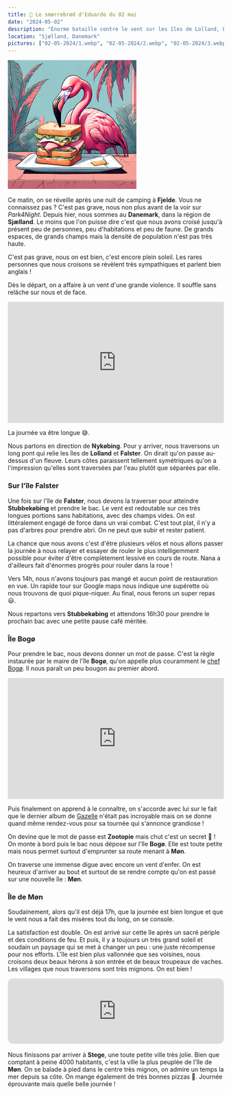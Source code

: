 ```yaml
---
title: 🥪 Le smørrebrød d'Eduardo du 02 mai
date: "2024-05-02"
description: "Énorme bataille contre le vent sur les îles de Lolland, Falster, Bogø et Møn !"
location: "Sjælland, Danemark"
pictures: ["02-05-2024/1.webp", "02-05-2024/2.webp", "02-05-2024/3.webp", "02-05-2024/4.webp", "02-05-2024/5.webp", "02-05-2024/6.webp", "02-05-2024/7.webp", "02-05-2024/8.webp"]
---
```


![Smorrebrod d'Eduardo](../smorrebrod_eduardo.png)

Ce matin, on se réveille après une nuit de camping à **Fjelde**. Vous ne connaissez pas ? C'est pas grave, nous non plus avant de la voir sur *Park4Night*. Depuis hier, nous sommes au **Danemark**, dans la région de **Sjælland**. Le moins que l'on puisse dire c'est que nous avons croisé jusqu'à présent peu de personnes, peu d'habitations et peu de faune. De grands espaces, de grands champs mais la densité de population n'est pas très haute. 

C'est pas grave, nous on est bien, c'est encore plein soleil. Les rares personnes que nous croisons se révèlent très sympathiques et parlent bien anglais !

Dès le départ, on a affaire à un vent d'une grande violence. Il souffle sans relâche sur nous et de face.


<div style="width: 100%; height: 0; position: relative; padding-bottom: 56%;"><iframe src="https://giphy.com/embed/SggILpMXO7Xt6" style="top: 0; left: 0; width: 100%; height: 100%; position: absolute; border: 0;" allowfullscreen scrolling="no" allow="encrypted-media;" class="giphy-embed"></iframe></div>

La journée va être longue 😅.

Nous partons en direction de **Nykøbing**. Pour y arriver, nous traversons un long pont qui relie les îles de **Lolland** et **Falster**. On dirait qu'on passe au-dessus d'un fleuve. Leurs côtes paraissent tellement symétriques qu'on a l'impression qu'elles sont traversées par l'eau plutôt que séparées par elle.

### Sur l'île Falster 
Une fois sur l'île de **Falster**, nous devons la traverser pour atteindre **Stubbekøbing** et prendre le bac. Le vent est redoutable sur ces très longues portions sans habitations, avec des champs vides. On est littéralement engagé de force dans un vrai combat. C'est tout plat, il n'y a pas d'arbres pour prendre abri. On ne peut que subir et rester patient.

La chance que nous avons c'est d'être plusieurs vélos et nous allons passer la journée à nous relayer et essayer de rouler le plus intelligemment possible pour éviter d'être complètement lessivé en cours de route. Nana a d'ailleurs fait d'énormes progrès pour rouler dans la roue !

Vers 14h, nous n'avons toujours pas mangé et aucun point de restauration en vue. Un rapide tour sur Google maps nous indique une supérette où nous trouvons de quoi pique-niquer. Au final, nous ferons un super repas 😃.

Nous repartons vers **Stubbekøbing** et attendons 16h30 pour prendre le prochain bac avec une petite pause café méritée.

### Île Bogø

Pour prendre le bac, nous devons donner un mot de passe. C'est la règle instaurée par le maire de l'île **Bogø**, qu'on appelle plus couramment le [chef Bogø](https://disney.fandom.com/wiki/Chief_Bogo). Il nous paraît un peu bougon au premier abord.

<div style="width: 100%; height: 0; position: relative; padding-bottom: 56%;"><iframe src="https://giphy.com/embed/26tnk3ThAz8alKBCo" style="top: 0; left: 0; width: 100%; height: 100%; position: absolute; border: 0;" allowfullscreen scrolling="no" allow="encrypted-media;" class="giphy-embed"></iframe></div>


Puis finalement on apprend à le connaître, on s'accorde avec lui sur le fait que le dernier album de  [Gazelle](https://zootopia.fandom.com/wiki/Gazelle) n'était pas incroyable mais on se donne quand même rendez-vous pour sa tournée qui s'annonce grandiose ! 

On devine que le mot de passe est **Zootopie** mais chut c'est un secret 🤫 ! On monte à bord puis le bac nous dépose sur l'île **Bogø**. Elle est toute petite mais nous permet surtout d'emprunter sa route menant à **Møn**.

On traverse une immense digue avec encore un vent d'enfer. On est heureux d'arriver au bout et surtout de se rendre compte qu'on est passé sur une nouvelle île : **Møn**.

### Île de Møn
Soudainement, alors qu'il est déjà 17h, que la journée est bien longue et que le vent nous a fait des misères tout du long, on se console.

La satisfaction est double. On est arrivé sur cette île après un sacré périple et des conditions de feu. Et puis, il y a toujours un très grand soleil et soudain un paysage qui se met à changer un peu : une juste récompense pour nos efforts. L'île est bien plus vallonnée que ses voisines, nous croisons deux beaux hérons à son entrée et de beaux troupeaux de vaches. Les villages que nous traversons sont très mignons. On est bien !

<iframe style="border-radius:12px" src="https://open.spotify.com/embed/track/2MLHyLy5z5l5YRp7momlgw?utm_source=generator" width="100%" height="152" frameBorder="0" allow="autoplay; clipboard-write; encrypted-media; picture-in-picture" loading="lazy"></iframe>

Nous finissons par arriver à **Stege**, une toute petite ville très jolie. Bien que comptant à peine 4000 habitants, c'est la ville la plus peuplée de l'île de **Møn**. On se balade à pied dans le centre très mignon, on admire un temps la mer depuis sa côte. On mange également de très bonnes pizzas 🍕. Journée éprouvante mais quelle belle journée !